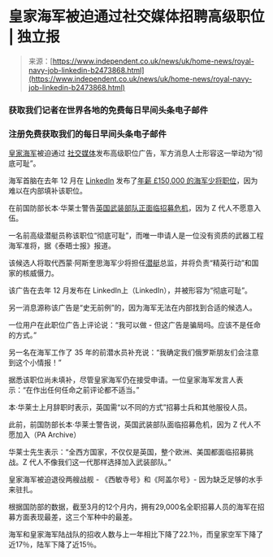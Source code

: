 <!--yml

category: 未分类

date: 2024-05-27 14:33:29

-->

# 皇家海军被迫通过社交媒体招聘高级职位 | 独立报

> 来源：[https://www.independent.co.uk/news/uk/home-news/royal-navy-job-linkedin-b2473868.html](https://www.independent.co.uk/news/uk/home-news/royal-navy-job-linkedin-b2473868.html)

### 获取我们记者在世界各地的免费每日早间头条电子邮件

### 注册免费获取我们的每日早间头条电子邮件

[皇家海军](/topic/royal-navy)被迫通过 [社交媒体](/topic/social-media)发布高级职位广告，军方消息人士形容这一举动为“彻底可耻”。

海军首脑在去年 12 月在 [LinkedIn](/topic/linkedin) 发布了[年薪 £150,000 的海军少将职位](https://www.independent.co.uk/news/ap-grant-shapps-royal-navy-maersk-britain-b2465267.html)，因为难以在内部填补该职位。

在前国防部长本·华莱士警告[英国武装部队正面临招募危机](https://www.independent.co.uk/news/uk/politics/ben-wallace-defence-armed-forces-gen-z-b2473758.html)，因为 Z 代人不愿意入伍。

一名前高级潜艇员称该职位“彻底可耻”，而唯一申请人是一位没有资质的武器工程海军准将，据《泰晤士报》报道。

该候选人将取代西蒙·阿斯奎思海军少将担任[潜艇](/topic/submarines)总监，并将负责“精英行动”和国家的核威慑力。

该广告在去年 12 月发布在 LinkedIn上（LinkedIn），并被形容为“彻底可耻”。

另一消息源称该广告是“史无前例”的，因为海军无法在内部找到合适的候选人。

一位用户在此职位广告上评论说：“我可以做 - 但这广告是骗局吗。应该不是任命的方式。”

另一名在海军工作了 35 年的前潜水员补充说：“我确定我们俄罗斯朋友们会注意到这个小情报！”

据悉该职位尚未填补，尽管皇家海军仍在接受申请。一位皇家海军发言人表示：“在作出任何任命之前评论都不适当。”

本·华莱士上月辞职时表示，英国需“以不同的方式”招募士兵和其他服役人员。

此前，前国防部长本·华莱士警告说，英国武装部队面临招募危机，因为 Z 代人不愿加入（PA Archive）

华莱士先生表示：“全西方国家，不仅仅是英国，整个欧洲、美国都面临招募挑战。Z 代人不像我们这一代那样选择加入武装部队。”

皇家海军被迫退役两艘战舰 - 《西敏寺号》和《阿盖尔号》- 因为缺乏足够的水手来驻扎。

根据国防部的数据，截至3月的12个月内，拥有29,000名全职招募人员的海军在招募方面表现最差，这三个军种中的最差。

海军和皇家海军陆战队的招收人数与上一年相比下降了22.1％，而皇家空军下降了近17％，陆军下降了近15％。

